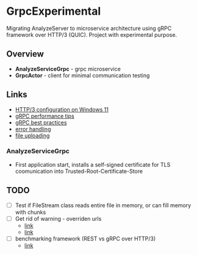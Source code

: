 # GrpcExperimental
Migrating AnalyzeServer to microservice architecture using gRPC framework over HTTP/3 (QUIC). Project with experimental purpose.

## Overview
* **AnalyzeServiceGrpc** - grpc microservice
* **GrpcActor** - client for minimal communication testing

## Links
- [HTTP/3 configuration on Windows 11](./win-http3-config.md)
- [gRPC performance tips](https://docs.microsoft.com/en-us/aspnet/core/grpc/performance?view=aspnetcore-6.0)
- [gRPC best practices](https://github.com/grpc/grpc-dotnet/tree/master/examples#uploader)
- [error handling](https://github.com/avinassh/grpc-errors/blob/master/csharp/Hello/HelloServer/Program.cs)
- [file uploading](https://www.vinsguru.com/grpc-file-upload-client-streaming/)


### AnalyzeServiceGrpc
* First application start, installs a self-signed certificate for TLS coomunication into Trusted-Root-Certificate-Store


## TODO
- [ ] Test if FileStream class reads entire file in memory, or can fill memory with chunks
- [ ] Get rid of warning - overriden urls 
	* [link](https://stackoverflow.com/questions/58090842/configurekestrel-conflict-with-appsettings)
	* [link](https://stackoverflow.com/questions/51738893/removing-kestrel-binding-warning)
- [ ] benchmarking framework (REST vs gRPC over HTTP/3)
	* [link](https://www.grpc.io/docs/guides/benchmarking/)
